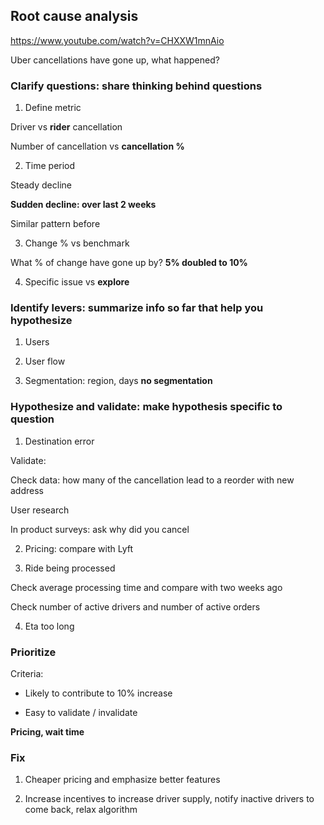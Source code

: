 ## Root cause analysis

https://www.youtube.com/watch?v=CHXXW1mnAio

Uber cancellations have gone up, what happened?

### Clarify questions: share thinking behind questions

1. Define metric 

Driver vs **rider** cancellation

Number of cancellation vs **cancellation %**

2. Time period

Steady decline

**Sudden decline: over last 2 weeks**

Similar pattern before

3. Change % vs benchmark

What % of change have gone up by? **5% doubled to 10%**

4. Specific issue vs **explore**

### Identify levers: summarize info so far that help you hypothesize

1. Users 

2. User flow

3. Segmentation: region, days **no segmentation**

### Hypothesize and validate: make hypothesis specific to question

1. Destination error

Validate: 

Check data: how many of the cancellation lead to a reorder with new address

User research

In product surveys: ask why did you cancel

2. Pricing: compare with Lyft

3. Ride being processed

Check average processing time and compare with two weeks ago

Check number of active drivers and number of active orders

4. Eta too long

### Prioritize

Criteria: 

- Likely to contribute to 10% increase

- Easy to validate / invalidate

**Pricing, wait time**

### Fix

1. Cheaper pricing and emphasize better features

2. Increase incentives to increase driver supply, notify inactive drivers to come back, relax algorithm










